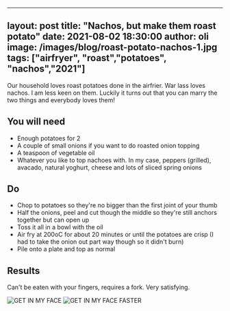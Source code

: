 
---
layout: post
title:  "Nachos, but make them roast potato"
date:   2021-08-02 18:30:00
author: oli
image: /images/blog/roast-potato-nachos-1.jpg
tags: ["airfryer", "roast","potatoes", "nachos","2021"]
---

Our household loves roast potatoes done in the airfrier.  War lass loves nachos.  I am less keen on them.  Luckily it turns out that you can marry the two things and everybody loves them!


## You will need

* Enough potatoes for 2
* A couple of small onions if you want to do roasted onion topping
* A teaspoon of vegetable oil
* Whatever you like to top nachoes with.  In my case, peppers (grilled), avacado, natural yoghurt, cheese and lots of sliced spring onions

## Do

* Chop to potatoes so they're no bigger than the first joint of your thumb
* Half the onions, peel and cut though the middle so they're still anchors together but can open up
* Toss it all in a bowl with the oil
* Air fry at 200oC for about 20 minutes or until the potatoes are crisp (I had to take the onion out part way though so it didn't burn)
* Pile onto a plate and top as normal


## Results

Can't be eaten with your fingers, requires a fork.  Very satisfying.

![GET IN MY FACE](/images/blog/roast-potato-nachos-1.jpg)
![GET IN MY FACE FASTER](/images/blog/roast-potato-nachos-2.jpg)